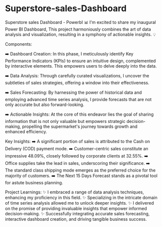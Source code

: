 # Superstore-sales-Dashboard
Superstore sales Dashboard - PowerbI
📊 I'm excited to share my inaugural Power BI Dashboard,
This project harmoniously combines the art of data analysis and visualization, resulting in a symphony of actionable insights. 💡


Components:

➡️ Dashboard Creation: In this phase, I meticulously identify Key Performance Indicators (KPIs) to ensure an intuitive design, complemented by interactive elements. This empowers users to delve deeply into the data.

➡️ Data Analysis: Through carefully curated visualizations, I uncover the subtleties of sales strategies, offering a window into their effectiveness.

➡️ Sales Forecasting: By harnessing the power of historical data and employing advanced time series analysis, I provide forecasts that are not only accurate but also forward-looking.

➡️ Actionable Insights: At the core of this endeavor lies the goal of sharing information that is not only valuable but empowers strategic decision-making, propelling the supermarket's journey towards growth and enhanced efficiency.

Key Insights:
➡️ A significant portion of sales is attributed to the Cash on Delivery (COD) payment mode.
➡️ Customer-centric sales constitute an impressive 48.09%, closely followed by corporate clients at 32.55%.
➡️ Office supplies take the lead in sales, underscoring their significance.
➡️ The standard class shipping mode emerges as the preferred choice for the majority of customers.
➡️ The Next 15 Days Forecast stands as a pivotal tool for astute business planning.

Project Learnings:
✨ I embraced a range of data analysis techniques, enhancing my proficiency in this field.
✨ Specializing in the intricate domain of time series analysis allowed me to unlock deeper insights.
✨ I delivered on the promise of providing invaluable insights that empower informed decision-making.
✨ Successfully integrating accurate sales forecasting, interactive dashboard creation, and driving tangible business success.
